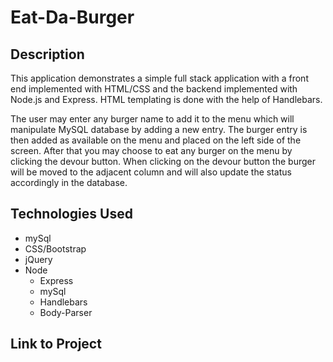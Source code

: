 # Eat-Da-Burger

## Description

This application demonstrates a simple full stack application with a front end implemented with HTML/CSS and the backend implemented with Node.js and Express. HTML templating is done with the help of Handlebars.

The user may enter any burger name to add it to the menu which will manipulate MySQL database by adding a new entry. The burger entry is then added as available on the menu and placed on the left side of the screen. After that you may choose to eat any burger on the menu by clicking the devour button. When clicking on the devour button the burger will be moved to the adjacent column and will also update the status accordingly in the database.

## Technologies Used

* mySql
* CSS/Bootstrap
* jQuery
* Node
    * Express
    * mySql
    * Handlebars
    * Body-Parser

## Link to Project
